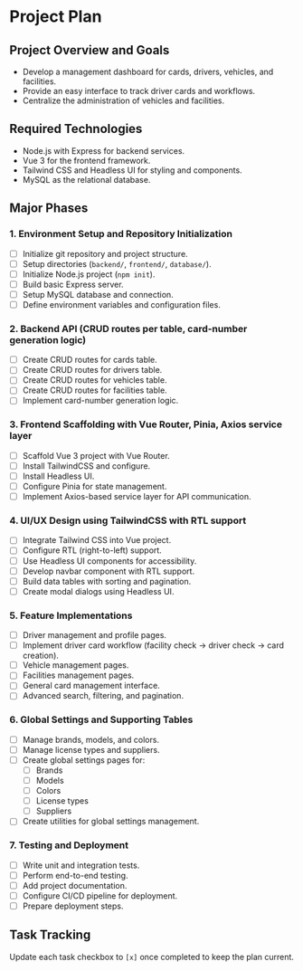 # Project Plan

## Project Overview and Goals

- Develop a management dashboard for cards, drivers, vehicles, and facilities.
- Provide an easy interface to track driver cards and workflows.
- Centralize the administration of vehicles and facilities.

## Required Technologies

- Node.js with Express for backend services.
- Vue 3 for the frontend framework.
- Tailwind CSS and Headless UI for styling and components.
- MySQL as the relational database.

## Major Phases

### 1. Environment Setup and Repository Initialization
- [ ] Initialize git repository and project structure.
- [ ] Setup directories (`backend/`, `frontend/`, `database/`).
- [ ] Initialize Node.js project (`npm init`).
- [ ] Build basic Express server.
- [ ] Setup MySQL database and connection.
- [ ] Define environment variables and configuration files.

### 2. Backend API (CRUD routes per table, card-number generation logic)
- [ ] Create CRUD routes for cards table.
- [ ] Create CRUD routes for drivers table.
- [ ] Create CRUD routes for vehicles table.
- [ ] Create CRUD routes for facilities table.
- [ ] Implement card-number generation logic.

### 3. Frontend Scaffolding with Vue Router, Pinia, Axios service layer
- [ ] Scaffold Vue 3 project with Vue Router.
- [ ] Install TailwindCSS and configure.
- [ ] Install Headless UI.
- [ ] Configure Pinia for state management.
- [ ] Implement Axios-based service layer for API communication.

### 4. UI/UX Design using TailwindCSS with RTL support
- [ ] Integrate Tailwind CSS into Vue project.
- [ ] Configure RTL (right-to-left) support.
- [ ] Use Headless UI components for accessibility.
- [ ] Develop navbar component with RTL support.
- [ ] Build data tables with sorting and pagination.
- [ ] Create modal dialogs using Headless UI.

### 5. Feature Implementations
- [ ] Driver management and profile pages.
- [ ] Implement driver card workflow (facility check → driver check → card creation).
- [ ] Vehicle management pages.
- [ ] Facilities management pages.
- [ ] General card management interface.
- [ ] Advanced search, filtering, and pagination.

### 6. Global Settings and Supporting Tables
- [ ] Manage brands, models, and colors.
- [ ] Manage license types and suppliers.
- [ ] Create global settings pages for:
  - [ ] Brands
  - [ ] Models
  - [ ] Colors
  - [ ] License types
  - [ ] Suppliers
- [ ] Create utilities for global settings management.

### 7. Testing and Deployment
- [ ] Write unit and integration tests.
- [ ] Perform end-to-end testing.
- [ ] Add project documentation.
- [ ] Configure CI/CD pipeline for deployment.
- [ ] Prepare deployment steps.

## Task Tracking

Update each task checkbox to `[x]` once completed to keep the plan current.
